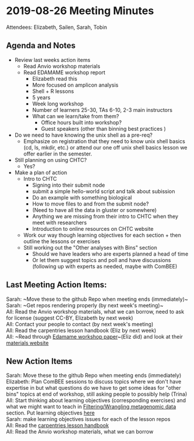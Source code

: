 # 2019-08-26 Meeting Minutes

Attendees: Elizabeth, Sailen, Sarah, Tobin

## Agenda and Notes

- Review last weeks action items
    + Read Anvio workshop materials
    + Read EDAMAME workshop report
        - Elizabeth read this
        - More focused on amplicon analysis
        - Shell + R lessons
        - 5 years
        - Week long workshop
        - Number of learners 25-30, TAs 6-10, 2-3 main instructors
        - What can we learn/take from them?
            + Office hours built into workshop?
            + Guest speakers (other than binning best practices )
- Do we need to have knowing the unix shell as a pre-req?
    + Emphasize on registration that they need to know unix shell basics (cd, ls, mkdir, etc.) or attend our one off unix shell basics lesson we offer earlier in the semester.
- Still planning on using CHTC?
    + Yes?
- Make a plan of action
    + Intro to CHTC
        - Signing into their submit node
        - submit a simple hello-world script and talk about subission
        - Do an example with something biological
        - How to move files to and from the submit node?
        - (Need to have all the data in gluster or somewhere)
        - Anything we are missing from their intro to CHTC when they meet with researchers
        - Introduction to online resources on CHTC website
    + Work our way though learning objectives for each section + then outline the lessons or exercises
    + Still working out the "Other analyses with Bins" section
        - Should we have leaders who are experts planned a head of time
        - Or let them suggest topics and poll and have discussions (following up with experts as needed, maybe with ComBEE)


## Last Meeting Action Items:
Sarah: ~Move these to the github Repo when meeting ends (immediately)~  
Sarah: ~Get repos rendering properly (by next week's meeting)~  
All: Read the Anvio workshop materials, what we can borrow, need to ask for license (suggest CC-BY, Elizabeth by next week)  
All: Contact your people to contact (by next week's meeting)  
All: Read the carpentries lesson handbook (Eliz by next week)  
All: ~Read through [Edamame workshop paper](https://www.biorxiv.org/content/10.1101/631267v1)~(Eliz did)  and look at their [materials website](http://www.edamamecourse.org/materials/)  


## New Action Items
Sarah: Move these to the github Repo when meeting ends (immediately)  
Elizabeth: Plan ComBEE sessions to discuss topics where we don't have expertise in but what questions do we have to get some ideas for "other bins" topics at end of workshop, still asking people to possibly help (Trina)  
All: Start thinking about learning objectives (corresponding exercises) and what we might want to teach in [Filtering/Wrangling metagenomic data](https://github.com/uw-madison-microbiome-hub/metaG-wrangling) section.  Put learning objectives [here](https://github.com/uw-madison-microbiome-hub/metaG-wrangling/issues/1)  
Sarah: make learning objectives issues for each of the lesson repos  
All: Read the [carpentries lesson handbook](https://carpentries.github.io/curriculum-development/index.html)  
All: Read the Anvio workshop materials, what we can borrow  


